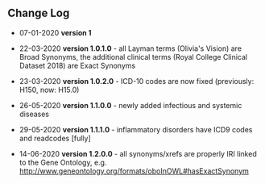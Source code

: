 ## Change Log

* 07-01-2020 **version 1**

* 22-03-2020 **version 1.0.1.0** - all Layman terms (Olivia's Vision) are Broad Synonyms, the additional clinical terms (Royal College Clinical Dataset 2018) are Exact Synonyms

* 23-03-2020 **version 1.0.2.0** - ICD-10 codes are now fixed (previously: H150, now: H15.0)

* 26-05-2020 **version 1.1.0.0** - newly added infectious and systemic diseases

* 29-05-2020 **version 1.1.1.0** - inflammatory disorders have ICD9 codes and readcodes [fully]

* 14-06-2020 **version 1.2.0.0** - all synonyms/xrefs are properly IRI linked to the Gene Ontology, e.g. http://www.geneontology.org/formats/oboInOWL#hasExactSynonym
